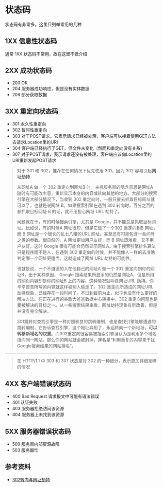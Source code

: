 # 状态码

状态码有非常多，这里只列举常用的几种

## 1XX 信息性状态码

通常 1XX 状态码不常用，故在这里不做介绍

## 2XX 成功状态码

- 200 OK
- 204 服务器成功响应，但是没有实体数据
- 206 部分获取数据

## 3XX 重定向状态码

- 301 永久性重定向
- 302 暂时性重定向
- 303 对于POST请求，它表示请求已经被处理，客户端可以接着使用GET方法去请求Location里的URI
- 304 客户端已经执行了GET，但文件未变化（然而和重定向没有关系）
- 307 对于POST请求，表示请求还没有被处理，客户端应该向Location里的URI重新发起POST请求

> 对于 301 和 302，推荐在任何情况下优先使用 301，因为 302 容易引起**网址劫持**
>
> 从网址A 做一个 302 重定向到网址B 时，主机服务器的隐含意思是网址A 随时有可能改主意，重新显示本身的内容或转向其他的地方。大部分的搜索引擎在大部分情况下，当收到 302 重定向时，一般只要去抓取目标网址就可以了，也就是说网址 B。如果搜索引擎在遇到 302 转向时，百分之百的都抓取目标网址 B 的话，就不用担心网址 URL 劫持了。
>
> 问题就在于，有的时候搜索引擎，尤其是 Google，并不能总是抓取目标网址。比如说，有的时候A 网址很短，但是它做了一个302 重定向到B 网址，而 B 网址是一个很长的乱七八糟的URL 网址，甚至还有可能包含一些问号之类的参数。很自然的，A 网址更加用户友好，而 B 网址既难看，又不用户友好。这时 Google 很有可能会仍然显示网址A。由于搜索引擎排名算法只是程序而不是人，在遇到 302 重定向的时候，并不能像人一样的去准确判定哪一个网址更适当，这就造成了网址 URL 劫持的可能性。
>
> 也就是说，一个不道德的人在他自己的网址A 做一个 302 重定向到你的网址B，出于某种原因， Google 搜索结果所显示的仍然是网址A，但是所用的网页内容却是你的网址B 上的内容，这种情况就叫做网址URL 劫持。你辛辛苦苦所写的内容就这样被别人偷走了。302 重定向所造成的网址URL 劫持现象，已经存在一段时间了。不过到目前为止，似乎也没有什么更好的解决方法。在正在进行的谷歌大爸爸数据中心转换中，302 重定向问题也是要被解决的目标之一。从一些搜索结果来看，网址劫持现象有所改善，但是并没有完全解决。
>
> 301跳转对查找引擎是一种对照驯良的跳转编制，也是查找引擎能够遭遇的跳转编制，它告诉查找引擎，这个地址弃用了，永远转向一个新地址，**可以转移新域名的权重**。而302重定向很容易被搜索引擎误认为是利用多个域名指向同一网站，那么你的网站就会被封掉，罪名是“利用重复的内容来干扰Google搜索结果的网站排名”。

---

> 在 HTTP/1.1 中 303 和 307 状态是对 302 的一种细分，表示更加详细准确的情况

## 4XX 客户端错误状态码

- 400 Bad Request 请求报文中可能有语法错误
- 401 认证失败
- 403 服务器拒绝访问该资源
- 404 服务器上未找到该资源

## 5XX 服务器错误状态码

- 500 服务器内部资源故障
- 503 服务器忙

## 参考资料

- [302转向与网址劫持](https://www.seozac.com/seo-tips/302-redirect-page-hijacking/)